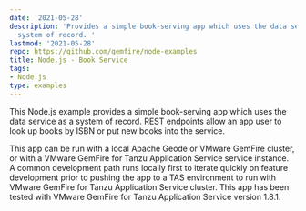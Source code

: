 ```yaml
---
date: '2021-05-28'
description: 'Provides a simple book-serving app which uses the data service as a
  system of record. '
lastmod: '2021-05-28'
repo: https://github.com/gemfire/node-examples
title: Node.js - Book Service
tags:
- Node.js
type: examples
---
```


This Node.js example provides a simple book-serving app which uses the data service as a system of record. REST endpoints allow an app user to look up books by ISBN or put new books into the service.

This app can be run with a local Apache Geode or VMware GemFire cluster, or with a VMware GemFire for Tanzu Application Service service instance. A common development path runs locally first to iterate quickly on feature development prior to pushing the app to a TAS environment to run with VMware GemFire for Tanzu Application Service cluster. This app has been tested with VMware GemFire for Tanzu Application Service version 1.8.1.